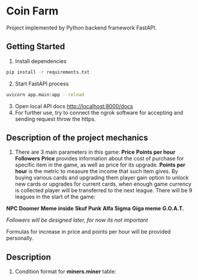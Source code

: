# Coin Farm
Project implemented by Python backend framework FastAPI.

## Getting Started
1. Install dependencies
```zsh
pip install -r requirements.txt
```
2. Start FastAPI process
```zsh
uvicorn app.main:app --reload
```
3. Open local API docs [http://localhost:8000/docs](http://localhost:8000/docs)
4. For further use, try to connect the ngrok software for accepting and sending request throw the https.

## Description of the project mechanics 
1. There are 3 main parameters in this game:
	**Price**
	**Points per hour**
	**Followers**
**Price** provides information about the cost of purchase for specific item in the game, as well as price for its upgrade. **Points per hour** is the metric to measure the income that such item gives. By buying various cards and upgrading them player gain option to unlock new cards or upgrades for current cards, when enough game currency is collected player will be transferred to the next league. There will be 9 leagues in the start of the game: 

**NPC**
**Doomer**
**Meme inside**
**Skuf**
**Punk**
**Alfa**
**Sigma**
**Giga meme**
**G.O.A.T.**

*Followers will be designed later, for now its not important*

Formulas for increase in price and points per hour will be provided personally.




## Description
1. Condition format for __miners.miner__ table:

``````

